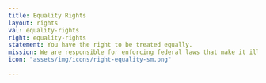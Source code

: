```yaml
---
title: Equality Rights
layout: rights
val: equality-rights
right: equality-rights
statement: You have the right to be treated equally.
mission: We are responsible for enforcing federal laws that make it illegal to discriminate against a job applicant or an employee because of the person's race, color, religion, sex (including pregnancy, gender identity, and sexual orientation), age (40 or older), disability or genetic information, citizenship, immigration status, or national origin.
icon: "assets/img/icons/right-equality-sm.png"

---
```


